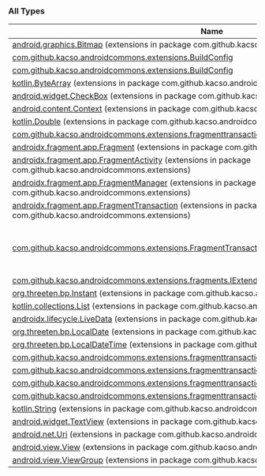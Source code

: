 

### All Types

| Name | Summary |
|---|---|
| [android.graphics.Bitmap](../com.github.kacso.androidcommons.extensions/android.graphics.-bitmap/index.md) (extensions in package com.github.kacso.androidcommons.extensions) |  |
| [com.github.kacso.androidcommons.extensions.BuildConfig](../com.github.kacso.androidcommons.extensions/-build-config/index.md) |  |
| [com.github.kacso.androidcommons.extensions.BuildConfig](../com.github.kacso.androidcommons.extensions/-build-config/index.md) |  |
| [kotlin.ByteArray](../com.github.kacso.androidcommons.extensions/kotlin.-byte-array/index.md) (extensions in package com.github.kacso.androidcommons.extensions) |  |
| [android.widget.CheckBox](../com.github.kacso.androidcommons.extensions/android.widget.-check-box/index.md) (extensions in package com.github.kacso.androidcommons.extensions) |  |
| [android.content.Context](../com.github.kacso.androidcommons.extensions/android.content.-context/index.md) (extensions in package com.github.kacso.androidcommons.extensions) |  |
| [kotlin.Double](../com.github.kacso.androidcommons.extensions/kotlin.-double/index.md) (extensions in package com.github.kacso.androidcommons.extensions) |  |
| [com.github.kacso.androidcommons.extensions.fragmenttransaction.decorators.FadeAnimation](../com.github.kacso.androidcommons.extensions.fragmenttransaction.decorators/-fade-animation/index.md) |  |
| [androidx.fragment.app.Fragment](../com.github.kacso.androidcommons.extensions/androidx.fragment.app.-fragment/index.md) (extensions in package com.github.kacso.androidcommons.extensions) |  |
| [androidx.fragment.app.FragmentActivity](../com.github.kacso.androidcommons.extensions/androidx.fragment.app.-fragment-activity/index.md) (extensions in package com.github.kacso.androidcommons.extensions) |  |
| [androidx.fragment.app.FragmentManager](../com.github.kacso.androidcommons.extensions/androidx.fragment.app.-fragment-manager/index.md) (extensions in package com.github.kacso.androidcommons.extensions) |  |
| [androidx.fragment.app.FragmentTransaction](../com.github.kacso.androidcommons.extensions/androidx.fragment.app.-fragment-transaction/index.md) (extensions in package com.github.kacso.androidcommons.extensions) |  |
| [com.github.kacso.androidcommons.extensions.FragmentTransactionDecorator](../com.github.kacso.androidcommons.extensions/-fragment-transaction-decorator.md) | Extension class for Fragment based classes |
| [com.github.kacso.androidcommons.extensions.fragments.IExtendedFragment](../com.github.kacso.androidcommons.extensions.fragments/-i-extended-fragment/index.md) |  |
| [org.threeten.bp.Instant](../com.github.kacso.androidcommons.extensions/org.threeten.bp.-instant/index.md) (extensions in package com.github.kacso.androidcommons.extensions) |  |
| [kotlin.collections.List](../com.github.kacso.androidcommons.extensions/kotlin.collections.-list/index.md) (extensions in package com.github.kacso.androidcommons.extensions) |  |
| [androidx.lifecycle.LiveData](../com.github.kacso.androidcommons.extensions/androidx.lifecycle.-live-data/index.md) (extensions in package com.github.kacso.androidcommons.extensions) |  |
| [org.threeten.bp.LocalDate](../com.github.kacso.androidcommons.extensions/org.threeten.bp.-local-date/index.md) (extensions in package com.github.kacso.androidcommons.extensions) |  |
| [org.threeten.bp.LocalDateTime](../com.github.kacso.androidcommons.extensions/org.threeten.bp.-local-date-time/index.md) (extensions in package com.github.kacso.androidcommons.extensions) |  |
| [com.github.kacso.androidcommons.extensions.fragmenttransaction.decorators.SlideLeftToRightAnimation](../com.github.kacso.androidcommons.extensions.fragmenttransaction.decorators/-slide-left-to-right-animation/index.md) |  |
| [com.github.kacso.androidcommons.extensions.fragmenttransaction.decorators.SlideRightInPlaceAnimation](../com.github.kacso.androidcommons.extensions.fragmenttransaction.decorators/-slide-right-in-place-animation/index.md) |  |
| [com.github.kacso.androidcommons.extensions.fragmenttransaction.decorators.SlideRightToLeftAnimation](../com.github.kacso.androidcommons.extensions.fragmenttransaction.decorators/-slide-right-to-left-animation/index.md) |  |
| [com.github.kacso.androidcommons.extensions.fragmenttransaction.decorators.SlideUpToDownAnimation](../com.github.kacso.androidcommons.extensions.fragmenttransaction.decorators/-slide-up-to-down-animation/index.md) |  |
| [kotlin.String](../com.github.kacso.androidcommons.extensions/kotlin.-string/index.md) (extensions in package com.github.kacso.androidcommons.extensions) |  |
| [android.widget.TextView](../com.github.kacso.androidcommons.extensions/android.widget.-text-view/index.md) (extensions in package com.github.kacso.androidcommons.extensions) |  |
| [android.net.Uri](../com.github.kacso.androidcommons.extensions/android.net.-uri/index.md) (extensions in package com.github.kacso.androidcommons.extensions) |  |
| [android.view.View](../com.github.kacso.androidcommons.extensions/android.view.-view/index.md) (extensions in package com.github.kacso.androidcommons.extensions) |  |
| [android.view.ViewGroup](../com.github.kacso.androidcommons.extensions/android.view.-view-group/index.md) (extensions in package com.github.kacso.androidcommons.extensions) |  |
